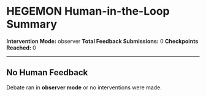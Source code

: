 # HEGEMON Human-in-the-Loop Summary

**Intervention Mode:** observer
**Total Feedback Submissions:** 0
**Checkpoints Reached:** 0

---

## No Human Feedback

Debate ran in **observer mode** or no interventions were made.
